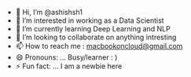 - 👋 Hi, I’m @ashishsh1
- 👀 I’m interested in working as a Data Scientist
- 🌱 I’m currently learning Deep Learning and NLP
- 💞️ I’m looking to collaborate on anything intresting
- 📫 How to reach me : macbookoncloud@gmail.com
- 😄 Pronouns: ... Busy/learner : )
- ⚡ Fun fact: ... I am a newbie here

<!---
ashishsh1/ashishsh1 is a ✨ special ✨ repository because its `README.md` (this file) appears on your GitHub profile.
You can click the Preview link to take a look at your changes.
--->
